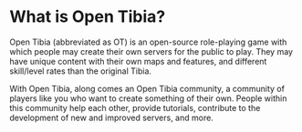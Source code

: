 # What is Open Tibia?

Open Tibia \(abbreviated as OT\) is an open-source role-playing game with which people may create their own servers for the public to play. They may have unique content with their own maps and features, and different skill/level rates than the original Tibia.

With Open Tibia, along comes an Open Tibia community, a community of players like you who want to create something of their own. People within this community help each other, provide tutorials, contribute to the development of new and improved servers, and more.

